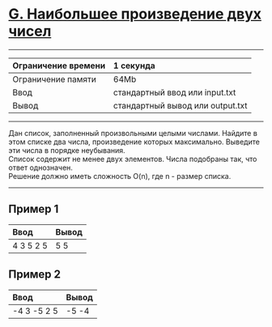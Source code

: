 # [G. Наибольшее произведение двух чисел](https://contest.yandex.ru/contest/27472/problems/G/)

---
| Ограничение времени | 1 секунда |
| :--- |:--- |
| Ограничение памяти | 64Mb |
| Ввод | стандартный ввод или input.txt |
| Вывод | стандартный вывод или output.txt |
---

Дан список, заполненный произвольными целыми числами. Найдите в этом списке два числа, произведение которых максимально. Выведите эти числа в порядке неубывания.  
Список содержит не менее двух элементов. Числа подобраны так, что ответ однозначен.  
Решение должно иметь сложность O(n), где n - размер списка.

---
## Пример 1

| Ввод | Вывод |
| :--- | :--- |
| 4 3 5 2 5 | 5 5 |

## Пример 2

| Ввод | Вывод |
| :--- | :--- |
| -4 3 -5 2 5 | -5 -4 |
